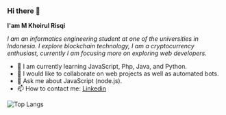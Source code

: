 ### Hi there 👋
**I'am M Khoirul Risqi**

*I am an informatics engineering student at one of the universities in Indonesia. I explore blockchain technology, I am a cryptocurrency enthusiast, currently I am focusing more on exploring web developers.*

- 🌱 I am currently learning JavaScript, Php, Java, and Python. 
- 👯 I would like to collaborate on web projects as well as automated bots.
- 💬 Ask me about JavaScript (node.js).
- 📫 How to contact me: [Linkedin](https://www.linkedin.com/in/khoirulrisqi)

![Top Langs](https://github-readme-stats.vercel.app/api/top-langs/?username=risqikhoirul&theme=tokyonight)
